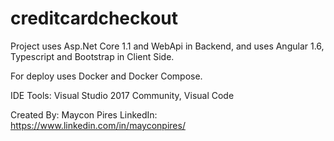 # creditcardcheckout
Project uses Asp.Net Core 1.1 and WebApi in Backend, and uses Angular 1.6, Typescript and Bootstrap in Client Side.

For deploy uses Docker and Docker Compose.

IDE Tools: Visual Studio 2017 Community, Visual Code

Created By: Maycon Pires
LinkedIn: https://www.linkedin.com/in/mayconpires/
